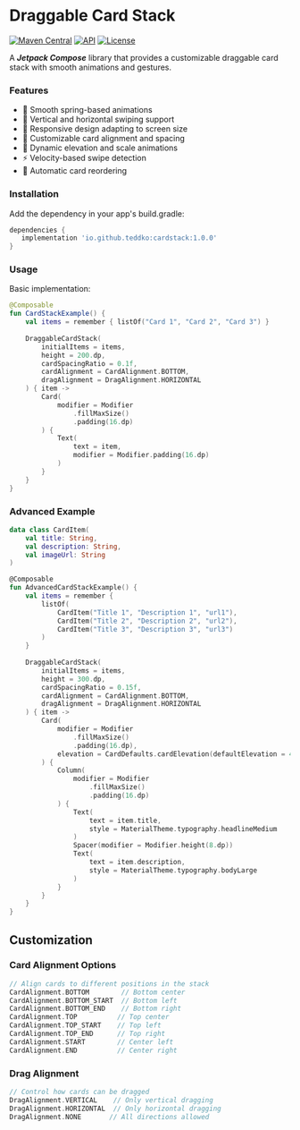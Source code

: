 # Draggable Card Stack

[![Maven Central](https://img.shields.io/maven-central/v/io.github.username/library-name.svg)](https://central.sonatype.com/artifact/io.github.teddko/cardstack)
[![API](https://img.shields.io/badge/API-24%2B-brightgreen.svg?style=flat)](https://android-arsenal.com/api?level=23)
[![License](https://img.shields.io/badge/License-Apache%202.0-blue.svg)](https://opensource.org/licenses/Apache-2.0)

A ***Jetpack Compose*** library that provides a customizable draggable card stack with smooth animations and gestures.

### Features

- 🎯 Smooth spring-based animations
- 🔄 Vertical and horizontal swiping support
- 📱 Responsive design adapting to screen size
- 🎨 Customizable card alignment and spacing
- 💫 Dynamic elevation and scale animations
- ⚡ Velocity-based swipe detection
- 🔄 Automatic card reordering

### Installation

Add the dependency in your app's build.gradle:

```gradle
dependencies {
   implementation 'io.github.teddko:cardstack:1.0.0'
}
```

### Usage
Basic implementation:
```kotlin
@Composable
fun CardStackExample() {
    val items = remember { listOf("Card 1", "Card 2", "Card 3") }
    
    DraggableCardStack(
        initialItems = items,
        height = 200.dp,
        cardSpacingRatio = 0.1f,
        cardAlignment = CardAlignment.BOTTOM,
        dragAlignment = DragAlignment.HORIZONTAL
    ) { item ->
        Card(
            modifier = Modifier
                .fillMaxSize()
                .padding(16.dp)
        ) {
            Text(
                text = item,
                modifier = Modifier.padding(16.dp)
            )
        }
    }
}
```

### Advanced Example
```kotlin
data class CardItem(
    val title: String,
    val description: String,
    val imageUrl: String
)

@Composable
fun AdvancedCardStackExample() {
    val items = remember { 
        listOf(
            CardItem("Title 1", "Description 1", "url1"),
            CardItem("Title 2", "Description 2", "url2"),
            CardItem("Title 3", "Description 3", "url3")
        )
    }
    
    DraggableCardStack(
        initialItems = items,
        height = 300.dp,
        cardSpacingRatio = 0.15f,
        cardAlignment = CardAlignment.BOTTOM,
        dragAlignment = DragAlignment.HORIZONTAL
    ) { item ->
        Card(
            modifier = Modifier
                .fillMaxSize()
                .padding(16.dp),
            elevation = CardDefaults.cardElevation(defaultElevation = 4.dp)
        ) {
            Column(
                modifier = Modifier
                    .fillMaxSize()
                    .padding(16.dp)
            ) {
                Text(
                    text = item.title,
                    style = MaterialTheme.typography.headlineMedium
                )
                Spacer(modifier = Modifier.height(8.dp))
                Text(
                    text = item.description,
                    style = MaterialTheme.typography.bodyLarge
                )
            }
        }
    }
}
```

## Customization
### Card Alignment Options
```kotlin
// Align cards to different positions in the stack
CardAlignment.BOTTOM        // Bottom center
CardAlignment.BOTTOM_START  // Bottom left
CardAlignment.BOTTOM_END    // Bottom right
CardAlignment.TOP          // Top center
CardAlignment.TOP_START    // Top left
CardAlignment.TOP_END      // Top right
CardAlignment.START        // Center left
CardAlignment.END          // Center right
```

### Drag Alignment
```kotlin
// Control how cards can be dragged
DragAlignment.VERTICAL    // Only vertical dragging
DragAlignment.HORIZONTAL  // Only horizontal dragging
DragAlignment.NONE       // All directions allowed
```
